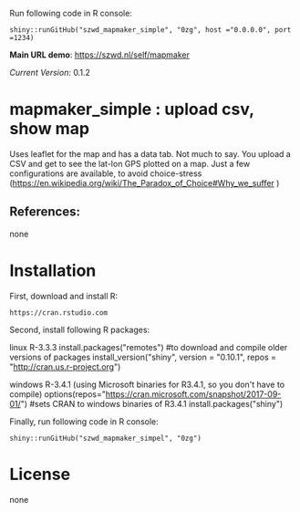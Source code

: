 Run following code in R console:

    shiny::runGitHub("szwd_mapmaker_simple", "0zg", host ="0.0.0.0", port =1234)

**Main URL demo**: https://szwd.nl/self/mapmaker <br>

*Current Version*: 0.1.2

# mapmaker_simple : upload csv, show map

Uses leaflet for the map and has a data tab. 
Not much to say. You upload a CSV and get to see the lat-lon GPS plotted on a map.
Just a few configurations are available, to avoid choice-stress (https://en.wikipedia.org/wiki/The_Paradox_of_Choice#Why_we_suffer )

## References:

none

# Installation

First, download and install R:

    https://cran.rstudio.com

Second, install following R packages:

   linux R-3.3.3
        install.packages("remotes") #to download and compile older versions of packages
        install_version("shiny", version = "0.10.1", repos = "http://cran.us.r-project.org")
    
   windows R-3.4.1 (using Microsoft binaries for R3.4.1, so you don't have to compile)
        options(repos="https://cran.microsoft.com/snapshot/2017-09-01/") #sets CRAN to windows binaries of R3.4.1
        install.packages("shiny")

Finally, run following code in R console:

    shiny::runGitHub("szwd_mapmaker_simpel", "0zg")


# License

none
